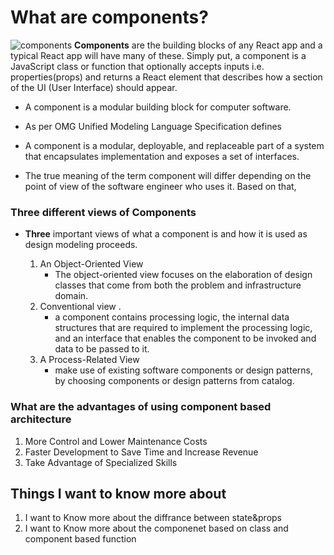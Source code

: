 # What are components?

![components](https://cdn-media-1.freecodecamp.org/images/1*N2KU7pOcwZwKeOi3B-YBLQ.png)
**Components** are the building blocks of any React app and a typical React app will have many of these. Simply put, a component is a JavaScript class or function that optionally accepts inputs i.e. properties(props) and returns a React element that describes how a section of the UI (User Interface) should appear.

- A component is a modular building block for computer software.
- As per OMG Unified Modeling Language Specification defines
- A component is a modular, deployable, and replaceable part of a system that encapsulates implementation and exposes a set of interfaces.

- The true meaning of the term component will differ depending on the point of view of the software engineer who uses it. Based on that,

### Three different views of Components

- **Three** important views of what a component is and how it is used as design modeling proceeds.

  1. An Object-Oriented View
     - The object-oriented view focuses on the elaboration of design classes that come from both the problem and infrastructure domain.
  2. Conventional view .
     - a component contains processing
       logic, the internal data structures that are required to implement the processing logic, and an interface that enables the component to be invoked and data to be passed to it.
  3. A Process-Related View
     - make use of existing software components or design patterns, by choosing components or design patterns from catalog.

### What are the advantages of using component based architecture

1. More Control and Lower Maintenance Costs
2. Faster Development to Save Time and Increase Revenue
3. Take Advantage of Specialized Skills

## Things I want to know more about

1. I want to Know more about the diffrance between state&props
2. I want to Know more about the componenet based on class and component based function
